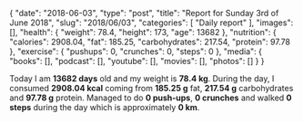 {
    "date": "2018-06-03",
    "type": "post",
    "title": "Report for Sunday 3rd of June 2018",
    "slug": "2018\/06\/03",
    "categories": [
        "Daily report"
    ],
    "images": [],
    "health": {
        "weight": 78.4,
        "height": 173,
        "age": 13682
    },
    "nutrition": {
        "calories": 2908.04,
        "fat": 185.25,
        "carbohydrates": 217.54,
        "protein": 97.78
    },
    "exercise": {
        "pushups": 0,
        "crunches": 0,
        "steps": 0
    },
    "media": {
        "books": [],
        "podcast": [],
        "youtube": [],
        "movies": [],
        "photos": []
    }
}

Today I am <strong>13682 days</strong> old and my weight is <strong>78.4 kg</strong>. During the day, I consumed <strong>2908.04 kcal</strong> coming from <strong>185.25 g</strong> fat, <strong>217.54 g</strong> carbohydrates and <strong>97.78 g</strong> protein. Managed to do <strong>0 push-ups</strong>, <strong>0 crunches</strong> and walked <strong>0 steps</strong> during the day which is approximately <strong>0 km</strong>.